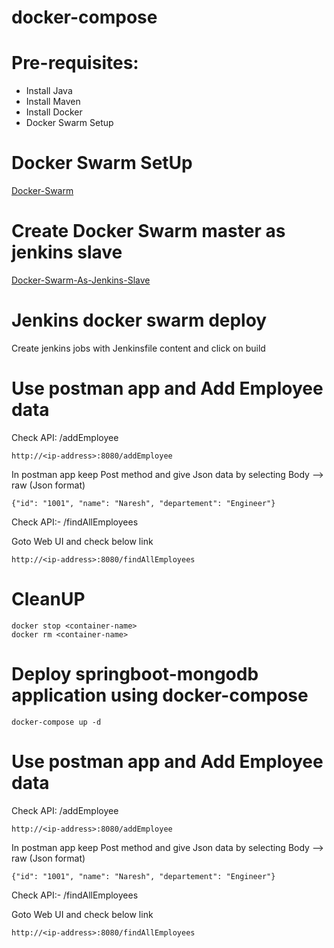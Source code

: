 # docker-compose

# Pre-requisites:
  - Install Java
  - Install Maven
  - Install Docker
  - Docker Swarm Setup
 
# Docker Swarm SetUp
  [Docker-Swarm](https://github.com/Naresh240/docker-swarm-setup.git)
# Create Docker Swarm master as jenkins slave
  [Docker-Swarm-As-Jenkins-Slave](https://github.com/Naresh240/Jenkins-Master-Slave.git)
# Jenkins docker swarm deploy
  Create jenkins jobs with Jenkinsfile content and click on build
# Use postman app and Add Employee data
Check API: /addEmployee

    http://<ip-address>:8080/addEmployee
  
In postman app keep Post method and give Json data by selecting Body --> raw (Json format)

    {"id": "1001", "name": "Naresh", "departement": "Engineer"}
    
Check API:- /findAllEmployees

Goto Web UI and check below link

    http://<ip-address>:8080/findAllEmployees
# CleanUP
    docker stop <container-name>
    docker rm <container-name>
    
# Deploy springboot-mongodb application using docker-compose
    docker-compose up -d
# Use postman app and Add Employee data

Check API: /addEmployee

    http://<ip-address>:8080/addEmployee
  
In postman app keep Post method and give Json data by selecting Body --> raw (Json format)

    {"id": "1001", "name": "Naresh", "departement": "Engineer"}
    
Check API:- /findAllEmployees

Goto Web UI and check below link

    http://<ip-address>:8080/findAllEmployees
